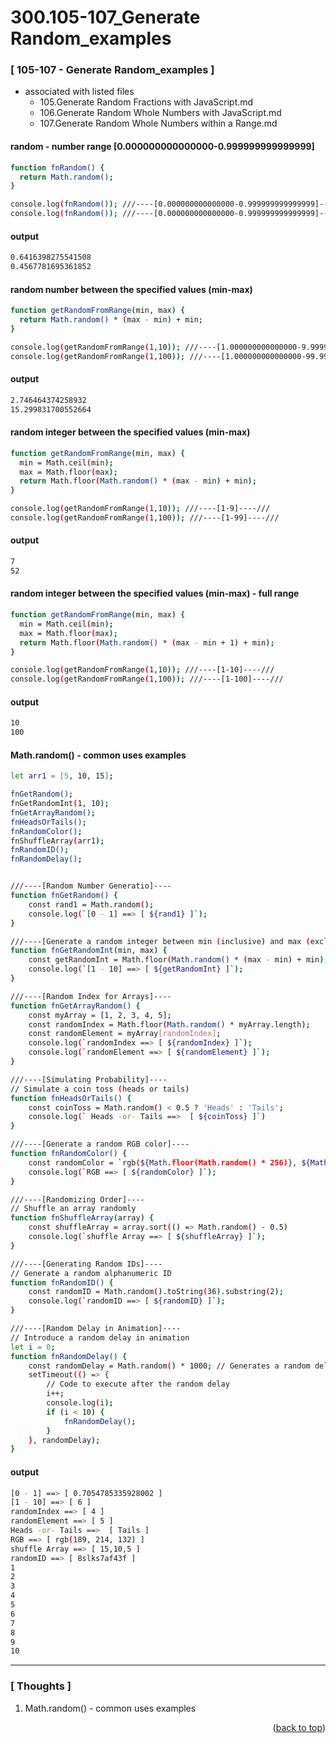 <a name="topage"></a>

# 300.105-107_Generate Random_examples

### [ 105-107 - Generate Random_examples ]

* associated with listed files
   * 105.Generate Random Fractions with JavaScript.md
   * 106.Generate Random Whole Numbers with JavaScript.md
   * 107.Generate Random Whole Numbers within a Range.md

#### random - number range [0.000000000000000-0.999999999999999]

```sh
function fnRandom() {
  return Math.random();
}

console.log(fnRandom()); ///----[0.000000000000000-0.999999999999999]----///
console.log(fnRandom()); ///----[0.000000000000000-0.999999999999999]----///
```

#### output
```sh
0.6416398275541508
0.4567781695361852
```

#### random number between the specified values (min-max) 

```sh
function getRandomFromRange(min, max) {
  return Math.random() * (max - min) + min;
}

console.log(getRandomFromRange(1,10)); ///----[1.000000000000000-9.999999999999999]----///
console.log(getRandomFromRange(1,100)); ///----[1.000000000000000-99.999999999999999]----///
```

#### output
```sh
2.746464374258932
15.299831700552664
```

#### random integer between the specified values (min-max) 

```sh
function getRandomFromRange(min, max) {
  min = Math.ceil(min);
  max = Math.floor(max);
  return Math.floor(Math.random() * (max - min) + min);
}

console.log(getRandomFromRange(1,10)); ///----[1-9]----///
console.log(getRandomFromRange(1,100)); ///----[1-99]----///
```

#### output
```sh
7
52
```

#### random integer between the specified values (min-max) - full range

```sh
function getRandomFromRange(min, max) {
  min = Math.ceil(min);
  max = Math.floor(max);
  return Math.floor(Math.random() * (max - min + 1) + min); 
}

console.log(getRandomFromRange(1,10)); ///----[1-10]----///
console.log(getRandomFromRange(1,100)); ///----[1-100]----///
```

#### output
```sh
10
100
```

#### Math.random() - common uses examples

```sh
let arr1 = [5, 10, 15];

fnGetRandom();
fnGetRandomInt(1, 10);
fnGetArrayRandom();
fnHeadsOrTails();
fnRandomColor();
fnShuffleArray(arr1);
fnRandomID();
fnRandomDelay();


///----[Random Number Generatio]----
function fnGetRandom() {
    const rand1 = Math.random();
    console.log(`[0 - 1] ==> [ ${rand1} ]`);
}

///----[Generate a random integer between min (inclusive) and max (exclusive)]----
function fnGetRandomInt(min, max) {
    const getRandomInt = Math.floor(Math.random() * (max - min) + min);
    console.log(`[1 - 10] ==> [ ${getRandomInt} ]`);
}

///----[Random Index for Arrays]----
function fnGetArrayRandom() {
    const myArray = [1, 2, 3, 4, 5];
    const randomIndex = Math.floor(Math.random() * myArray.length);
    const randomElement = myArray[randomIndex];
    console.log(`randomIndex ==> [ ${randomIndex} ]`);
    console.log(`randomElement ==> [ ${randomElement} ]`);
}

///----[Simulating Probability]----
// Simulate a coin toss (heads or tails)
function fnHeadsOrTails() {
    const coinToss = Math.random() < 0.5 ? 'Heads' : 'Tails';
    console.log(` Heads -or- Tails ==>  [ ${coinToss} ]`)
}

///----[Generate a random RGB color]----
function fnRandomColor() {
    const randomColor = `rgb(${Math.floor(Math.random() * 256)}, ${Math.floor(Math.random() * 256)}, ${Math.floor(Math.random() * 256)})`;
    console.log(`RGB ==> [ ${randomColor} ]`);
}

///----[Randomizing Order]----
// Shuffle an array randomly
function fnShuffleArray(array) {
    const shuffleArray = array.sort(() => Math.random() - 0.5)
    console.log(`shuffle Array ==> [ ${shuffleArray} ]`);
}

///----[Generating Random IDs]----
// Generate a random alphanumeric ID
function fnRandomID() {
    const randomID = Math.random().toString(36).substring(2);
    console.log(`randomID ==> [ ${randomID} ]`);
}

///----[Random Delay in Animation]----
// Introduce a random delay in animation
let i = 0;
function fnRandomDelay() {
    const randomDelay = Math.random() * 1000; // Generates a random delay between 0 and 1000 milliseconds
    setTimeout(() => {
        // Code to execute after the random delay
        i++;
        console.log(i);
        if (i < 10) {
            fnRandomDelay();
        }
    }, randomDelay);
}
```

#### output
```sh
[0 - 1] ==> [ 0.7054785335928002 ]
[1 - 10] ==> [ 6 ]
randomIndex ==> [ 4 ]
randomElement ==> [ 5 ]
Heads -or- Tails ==>  [ Tails ]
RGB ==> [ rgb(189, 214, 132) ]
shuffle Array ==> [ 15,10,5 ]
randomID ==> [ 8slks7af43f ]
1
2
3
4
5
6
7
8
9
10
```

-----

### [ Thoughts ]

  1. Math.random() - common uses examples

  
<p align="right">(<a href="#topage">back to top</a>)</p>
<br/>
<br/>
